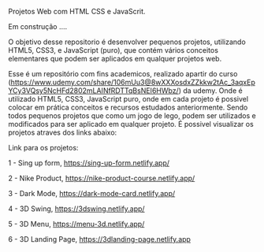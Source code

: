 Projetos Web com HTML CSS e JavaScrit.

Em construção ....

O objetivo desse repositorio é desenvolver pequenos projetos, utilizando HTML5, CSS3, e JavaScript (puro), que contém vários conceitos elementares que podem ser aplicados em qualquer projetos web.

Esse é um repositório com fins academicos, realizado apartir do curso (https://www.udemy.com/share/106mUu3@8wXXXosdxZZkkw2tAc_3aqxEpYCy3VQsy5NcHFd2802mLAINfRDTTqBsNEI6HWbz/) da udemy. Onde é utilizado HTML5, CSS3, JavaScript puro, onde em cada projeto é possivel colocar em prática conceitos e recursos estudados anteriormente. Sendo todos pequenos projetos que como um jogo de lego, podem ser utilizados e modificados para ser aplicado em qualquer projeto. É possivel visualizar os projetos atraves dos links abaixo:
 
Link para os projetos:

1 - Sing up form, https://sing-up-form.netlify.app/

2 - Nike Product, https://nike-product-course.netlify.app/

3 - Dark Mode, https://dark-mode-card.netlify.app/

4 - 3D Swing, https://3dswing.netlify.app/

5 - 3D Menu, https://menu-3d.netlify.app/

6 - 3D Landing Page, https://3dlanding-page.netlify.app
